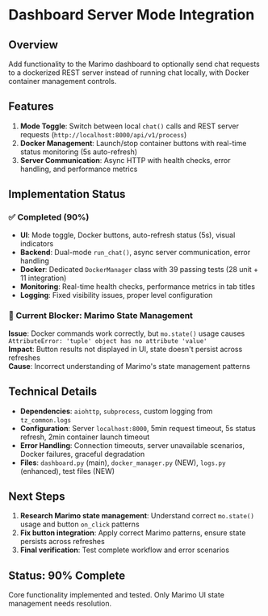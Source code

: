 # Dashboard Server Mode Integration

## Overview
Add functionality to the Marimo dashboard to optionally send chat requests to a dockerized REST server instead of running chat locally, with Docker container management controls.

## Features
1. **Mode Toggle**: Switch between local `chat()` calls and REST server requests (`http://localhost:8000/api/v1/process`)
2. **Docker Management**: Launch/stop container buttons with real-time status monitoring (5s auto-refresh)  
3. **Server Communication**: Async HTTP with health checks, error handling, and performance metrics

## Implementation Status

### ✅ Completed (90%)
- **UI**: Mode toggle, Docker buttons, auto-refresh status (5s), visual indicators
- **Backend**: Dual-mode `run_chat()`, async server communication, error handling
- **Docker**: Dedicated `DockerManager` class with 39 passing tests (28 unit + 11 integration)
- **Monitoring**: Real-time health checks, performance metrics in tab titles
- **Logging**: Fixed visibility issues, proper level configuration

### 🔄 Current Blocker: Marimo State Management
**Issue**: Docker commands work correctly, but `mo.state()` usage causes `AttributeError: 'tuple' object has no attribute 'value'`  
**Impact**: Button results not displayed in UI, state doesn't persist across refreshes  
**Cause**: Incorrect understanding of Marimo's state management patterns

## Technical Details
- **Dependencies**: `aiohttp`, `subprocess`, custom logging from `tz_common.logs`
- **Configuration**: Server `localhost:8000`, 5min request timeout, 5s status refresh, 2min container launch timeout
- **Error Handling**: Connection timeouts, server unavailable scenarios, Docker failures, graceful degradation
- **Files**: `dashboard.py` (main), `docker_manager.py` (NEW), `logs.py` (enhanced), test files (NEW)

## Next Steps
1. **Research Marimo state management**: Understand correct `mo.state()` usage and button `on_click` patterns
2. **Fix button integration**: Apply correct Marimo patterns, ensure state persists across refreshes  
3. **Final verification**: Test complete workflow and error scenarios

## Status: 90% Complete
Core functionality implemented and tested. Only Marimo UI state management needs resolution. 